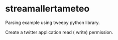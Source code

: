 streamallertameteo
==================

Parsing example using tweepy python library.

Create a twitter application read ( write) permission.
